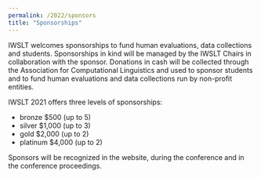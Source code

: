 ```yaml
---
permalink: /2022/sponsors
title: "Sponsorships"
---
```


IWSLT welcomes sponsorships to fund human evaluations, data collections and students. 
Sponsorships in kind will be managed by the IWSLT Chairs in collaboration with the sponsor. 
Donations in cash will be collected through the Association for Computational Linguistics 
and used to sponsor students and to fund human evaluations and data collections run by non-profit entities.

IWSLT 2021 offers three levels of sponsorships: 

- bronze $500 (up to 5) 
- silver $1,000 (up to 3) 
- gold  $2,000 (up to 2)
- platinum $4,000 (up to 2)

Sponsors will be recognized in the website, during the conference and in the conference proceedings.

